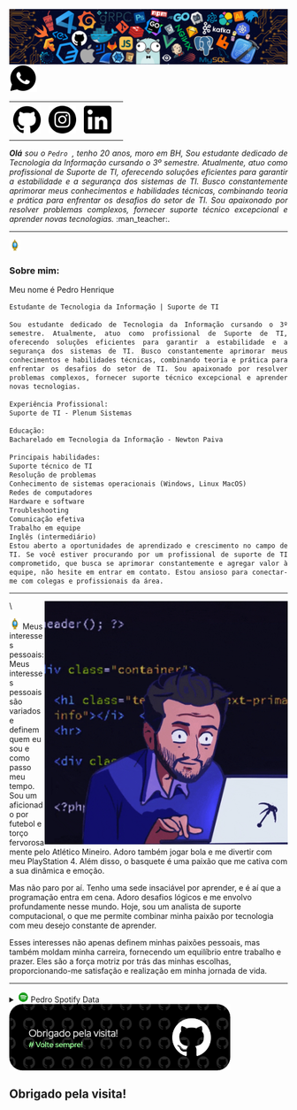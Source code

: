 
<div>
<img align="center" alt="Header" src="assets/header.png" >
</div>

<div>
<table>
<tr>
 <td align="center" colspan="11"></td>
</tr> 
<tr>
<td><a href="https://github.com/Phhenrique3"target="_blank"><img src="assets/github imagem .png" width="50px" height="50px" > </a>
</td>
<td><a href="https://www.instagram.com/ph__henrique3/" target="_blank"><img src= "assets/insta.png" width="50px" height="50px"> </a>
 </td>

<td><a href=" https://www.linkedin.com/in/pedro-henrique-833242238 "target="_blank"> <img src="assets/linkedin.png"50px" height="50px"/></a>
<td>
</td>
<a href="https://wa.me/5531988696885" target="_blank"><img src= "assets/icons8-whatsapp-50.png" 50px" height="50px" > </a> </td>
</td>
</tr>
<tr>
 <td align="center" colspan="11"></td>
</tr> 
</table>

</div>
<div align="justify">
<i><b>Olá</b> sou o <code>Pedro </code>, tenho 20 anos, moro em BH, Sou estudante dedicado de Tecnologia da Informação cursando o 3º semestre. Atualmente, atuo como profissional de Suporte de TI, oferecendo soluções eficientes para garantir a estabilidade e a segurança dos sistemas de TI. Busco constantemente aprimorar meus conhecimentos e habilidades técnicas, combinando teoria e prática para enfrentar os desafios do setor de TI. Sou apaixonado por resolver problemas complexos, fornecer suporte técnico excepcional e aprender novas tecnologias.</a></i> :man_teacher:.<br />
</div>

<hr/>

 <img height="20" alt="GIF" src="assets/soulgem_pedro.gif" /> <h3> Sobre mim: </h3> 

<div align="justify">
    Meu nome é Pedro Henrique 

    Estudante de Tecnologia da Informação | Suporte de TI
    
    Sou estudante dedicado de Tecnologia da Informação cursando o 3º semestre. Atualmente, atuo como profissional de Suporte de TI, oferecendo soluções eficientes para garantir a estabilidade e a segurança dos sistemas de TI. Busco constantemente aprimorar meus conhecimentos e habilidades técnicas, combinando teoria e prática para enfrentar os desafios do setor de TI. Sou apaixonado por resolver problemas complexos, fornecer suporte técnico excepcional e aprender novas tecnologias.
    
    Experiência Profissional:
    Suporte de TI - Plenum Sistemas

    Educação:
    Bacharelado em Tecnologia da Informação - Newton Paiva 
    
    Principais habilidades:
    Suporte técnico de TI
    Resolução de problemas
    Conhecimento de sistemas operacionais (Windows, Linux MacOS)
    Redes de computadores
    Hardware e software
    Troubleshooting
    Comunicação efetiva
    Trabalho em equipe
    Inglês (intermediário)
    Estou aberto a oportunidades de aprendizado e crescimento no campo de TI. Se você estiver procurando por um profissional de suporte de TI comprometido, que busca se aprimorar constantemente e agregar valor à equipe, não hesite em entrar em contato. Estou ansioso para conectar-me com colegas e profissionais da área.
    
</div>
<hr/>
<img align="right" alt="GIF" src="assets/giphy_pedro.gif "340px" height="440px"/>
\<div>
<div>
</div>

<img height="20" alt="GIF" src= "assets/soulgem_pedro.gif"
/>  Meus interesses pessoais:
Meus interesses pessoais são variados e definem quem eu sou e como passo meu tempo. Sou um aficionado por futebol e torço fervorosamente pelo Atlético Mineiro. Adoro também jogar bola e me divertir com meu PlayStation 4. Além disso, o basquete é uma paixão que me cativa com a sua dinâmica e emoção.

Mas não paro por aí. Tenho uma sede insaciável por aprender, e é aí que a programação entra em cena. Adoro desafios lógicos e me envolvo profundamente nesse mundo. Hoje, sou um analista de suporte computacional, o que me permite combinar minha paixão por tecnologia com meu desejo constante de aprender.

Esses interesses não apenas definem minhas paixões pessoais, mas também moldam minha carreira, fornecendo um equilíbrio entre trabalho e prazer. Eles são a força motriz por trás das minhas escolhas, proporcionando-me satisfação e realização em minha jornada de vida.

<div align="justify">
<hr/>
<div>
<div>
<details>
<summary><img height="20" alt="GIF" src= "assets/spotify.gif"/> Pedro Spotify Data</summary>
<img src=" https://data-card-for-spotify.herokuapp.com/card?user_id=22d47xtnfbedxrlbj5vvle6fi"> <img src="https://data-card-for-spotify.herokuapp.com/api/card?user_id=22d47xtnfbedxrlbj5vvle6fi" alt="Data Card for Spotify"alt="Data Card for Spotify">
</details>
</div>
<div>
    <a href="https://github.com/Phhenrique3" target="_blank"><img align="center" width="400px" height="120px" src="assets/githubfooter1.png" ></a>
</div>

<h2>Obrigado pela visita! </h2>
